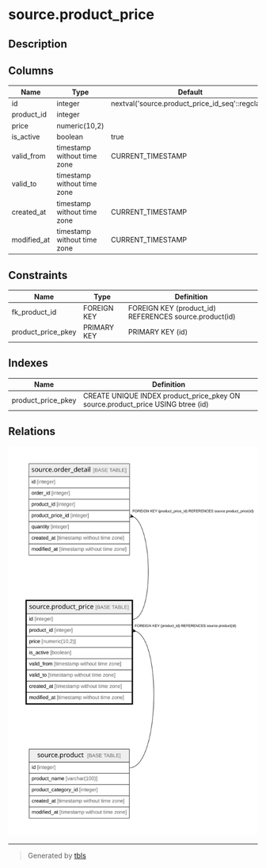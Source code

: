 # source.product_price

## Description

## Columns

| Name | Type | Default | Nullable | Children | Parents | Comment |
| ---- | ---- | ------- | -------- | -------- | ------- | ------- |
| id | integer | nextval('source.product_price_id_seq'::regclass) | false | [source.order_detail](source.order_detail.md) |  |  |
| product_id | integer |  | true |  | [source.product](source.product.md) |  |
| price | numeric(10,2) |  | true |  |  |  |
| is_active | boolean | true | true |  |  |  |
| valid_from | timestamp without time zone | CURRENT_TIMESTAMP | true |  |  |  |
| valid_to | timestamp without time zone |  | true |  |  |  |
| created_at | timestamp without time zone | CURRENT_TIMESTAMP | true |  |  |  |
| modified_at | timestamp without time zone | CURRENT_TIMESTAMP | true |  |  |  |

## Constraints

| Name | Type | Definition |
| ---- | ---- | ---------- |
| fk_product_id | FOREIGN KEY | FOREIGN KEY (product_id) REFERENCES source.product(id) |
| product_price_pkey | PRIMARY KEY | PRIMARY KEY (id) |

## Indexes

| Name | Definition |
| ---- | ---------- |
| product_price_pkey | CREATE UNIQUE INDEX product_price_pkey ON source.product_price USING btree (id) |

## Relations

![er](source.product_price.svg)

---

> Generated by [tbls](https://github.com/k1LoW/tbls)
